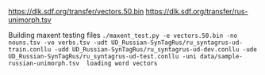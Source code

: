 

https://dlk.sdf.org/transfer/vectors.50.bin
https://dlk.sdf.org/transfer/rus-unimorph.tsv

Building maxent testing files
`./maxent_test.py -e vectors.50.bin -no nouns.tsv -vo verbs.tsv -udt UD_Russian-SynTagRus/ru_syntagrus-ud-train.conllu -udd UD_Russian-SynTagRus/ru_syntagrus-ud-dev.conllu -ude UD_Russian-SynTagRus/ru_syntagrus-ud-test.conllu -uni data/sample-russian-unimorph.tsv 
loading word vectors`

